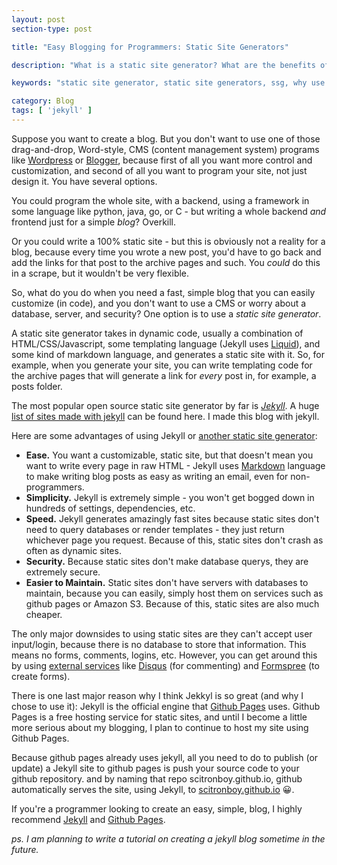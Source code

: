 ```yaml
---
layout: post
section-type: post

title: "Easy Blogging for Programmers: Static Site Generators"

description: "What is a static site generator? What are the benefits of using a static site generator? Learn how static site generators work and why you should use one. Also, learn how to use the jekyll ssg with github pages."

keywords: "static site generator, static site generators, ssg, why use a static site generator, what is a static site generator, github pages, what is github pages, static website, static site generators review, static, jekyll, blog, static site generators 2017, static site generators 2016, static site generators 2018"

category: Blog
tags: [ 'jekyll' ]
---
```


Suppose you want to create a blog. But you don't want to use one of those drag-and-drop, Word-style, CMS (content management system) programs like [Wordpress](https://wordpress.org/) or [Blogger](https://www.blogger.com/), because first of all you want more control and customization, and second of all you want to program your site, not just design it. You have several options.

You could program the whole site, with a backend, using a framework in some language like python, java, go, or C - but writing a whole backend _and_ frontend just for a simple _blog_? Overkill. 

Or you could write a 100% static site - but this is obviously not a reality for a blog, because every time you wrote a new post, you'd have to go back and add the links for that post to the archive pages and such. You _could_ do this in a scrape, but it wouldn't be very flexible.

So, what do you do when you need a fast, simple blog that you can easily customize (in code), and you don't want to use a CMS or worry about a database, server, and security? One option is to use a _static site generator_. 

A static site generator takes in dynamic code, usually a combination of HTML/CSS/Javascript, some templating language (Jekyll uses [Liquid](https://shopify.github.io/liquid/)), and some kind of markdown language, and generates a static site with it. So, for example, when you generate your site, you can write templating code for the archive pages that will generate a link for _every_ post in, for example, a posts folder.

The most popular open source static site generator by far is [_Jekyll_](https://jekyllrb.com/). A huge [list of sites made with jekyll](https://github.com/jekyll/jekyll/wiki/Sites) can be found here. I made this blog with jekyll.

Here are some advantages of using Jekyll or [another static site generator](https://www.staticgen.com/): 
<div>
<ul style="text-align: left">
<li><strong>Ease.</strong>
You want a customizable, static site, but that doesn't mean you want to write every page in raw HTML - Jekyll uses <a href="https://en.wikipedia.org/wiki/Markdown">Markdown</a> language to make writing blog posts as easy as writing an email, even for non-programmers.
</li>
<li><strong>Simplicity.</strong>
Jekyll is extremely simple - you won't get bogged down in hundreds of settings, dependencies, etc.
</li>
<li><strong>Speed.</strong>
Jekyll generates amazingly fast sites because static sites don't need to query databases or render templates - they just return whichever page you request. Because of this, static sites don't crash as often as dynamic sites.
</li>
<li><strong>Security.</strong>
Because static sites don't make database querys, they are extremely secure.
</li>
<li><strong>Easier to Maintain.</strong>
Static sites don't have servers with databases to maintain, because you can easily, simply host them on services such as github pages or Amazon S3. Because of this, static sites are also much cheaper.
</li>
</ul>
</div>

The only major downsides to using static sites are they can't accept user input/login, because there is no database to store that information. This means no forms, comments, logins, etc. However, you can get around this by using [external services](https://jekyllrb.com/docs/resources/#integrations) like [Disqus](https://disqus.com/) (for commenting) and [Formspree](https://formspree.io/) (to create forms).

There is one last major reason why I think Jekkyl is so great (and why I chose to use it): Jekyll is the official engine that [Github Pages](https://pages.github.com/) uses. Github Pages is a free hosting service for static sites, and until I become a little more serious about my blogging, I plan to continue to host my site using Github Pages. 

Because github pages already uses jekyll, all you need to do to publish (or update) a Jekyll site to github pages is push your source code to your github repository. and by naming that repo scitronboy.github.io, github automatically serves the site, using Jekyll, to [scitronboy.github.io](https://scitronboy.github.io/) :grinning:.

If you're a programmer looking to create an easy, simple, blog, I highly recommend [Jekyll](https://jekyllrb.com/) and [Github Pages](https://pages.github.com/).


_ps. I am planning to write a tutorial on creating a jekyll blog sometime in the future._
